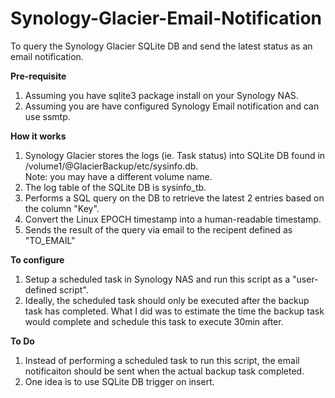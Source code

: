 # Synology-Glacier-Email-Notification
To query the Synology Glacier SQLite DB and send the latest status as an email notification.

**Pre-requisite**
1) Assuming you have sqlite3 package install on your Synology NAS.
2) Assuming you are have configured Synology Email notification and can use ssmtp.

**How it works**
1) Synology Glacier stores the logs (ie. Task status) into SQLite DB found in /volume1/@GlacierBackup/etc/sysinfo.db.   
Note: you may have a different volume name.
2) The log table of the SQLite DB is sysinfo_tb.
3) Performs a SQL query on the DB to retrieve the latest 2 entries based on the column "Key".
4) Convert the Linux EPOCH timestamp into a human-readable timestamp.
5) Sends the result of the query via email to the recipent defined as "TO_EMAIL"

**To configure**
1) Setup a scheduled task in Synology NAS and run this script as a "user-defined script".
2) Ideally, the scheduled task should only be executed after the backup task has completed.  What I did was to estimate the time the backup task would complete and schedule this task to execute 30min after.

**To Do**
1) Instead of performing a scheduled task to run this script, the email notificaiton should be sent when the actual backup task completed.
2) One idea is to use SQLite DB trigger on insert.
